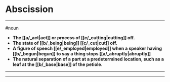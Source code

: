 # Abscission
---
#noun
- **The [[a/_act|act]] or process of [[c/_cutting|cutting]] off.**
- **The state of [[b/_being|being]] [[c/_cut|cut]] off.**
- **A figure of speech [[e/_employed|employed]] when a speaker having [[b/_begun|begun]] to say a thing stops [[a/_abruptly|abruptly]]**
- **The natural separation of a part at a predetermined location, such as a leaf at the [[b/_base|base]] of the petiole.**
---
---
